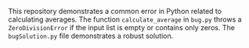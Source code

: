 This repository demonstrates a common error in Python related to calculating averages. The function `calculate_average` in `bug.py` throws a `ZeroDivisionError` if the input list is empty or contains only zeros. The `bugSolution.py` file demonstrates a robust solution.